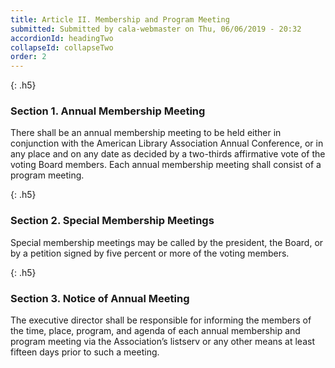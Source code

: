 ```yaml
---
title: Article II. Membership and Program Meeting
submitted: Submitted by cala-webmaster on Thu, 06/06/2019 - 20:32
accordionId: headingTwo
collapseId: collapseTwo
order: 2
---
```


{: .h5}
### Section 1. Annual Membership Meeting

There shall be an annual membership meeting to be held either in conjunction with the American Library Association Annual Conference, or in any place and on any date as decided by a two-thirds affirmative vote of the voting Board members. Each annual membership meeting shall consist of a program meeting.

{: .h5}
### Section 2. Special Membership Meetings

Special membership meetings may be called by the president, the Board, or by a petition signed by five percent or more of the voting members.

{: .h5}
### Section 3. Notice of Annual Meeting

The executive director shall be responsible for informing the members of the time, place, program, and agenda of each annual membership and program meeting via the Association’s listserv or any other means at least fifteen days prior to such a meeting.
